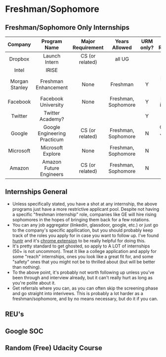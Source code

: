 # Freshman/Sophomore

## Freshman/Sophomore Only Internships

|     Company    |     Program Name     | Major Requirement | Years Allowed | URM only? | Additional Requirements |
|:--------------:|:--------------------:|:-----------------:|:-------------------:|:---------:|:---------------------------------------------:|
|     Dropbox    |     Launch Intern    |  CS (or related)  |        all UG       |           | Must be first internship |
|      Intel     |         IRISE        |                   |                     |           |                                               |
| Morgan Stanley | Freshman Enhancement | None | Freshman |     Y     | Demonstrate interest in Finance |
|    Facebook    | Facebook University| None |Freshman, Sophomore| Y | Demonstrate interest in CS |
|     Twitter    | Twitter Academy? |                   |                     | Y |           |
| Google | Google Engineering Practicum | CS (or related) | Freshman, Sophomore | N | C, C++, Java, JavaScript or Python |
|    Microsoft   | Microsoft Explore | None | Freshman, Sophomore | N | Intro to CS + Calc |
|    Amazon   | Amazon Future Engineers | CS (or related) | Freshman, Sophomore | N | N/A |


## Internships General
* Unless specifically stated, you have a shot at any internship, the above programs just have a more restrictive applicant pool. Despite not having a specific "freshman internship" role, companies like GE will hire rising sophomores in the hopes of bringing them back for a few rotations. 
* You can any job aggregator (linkedin, glassdoor, google, etc.) or just go to the company's specific appllication, but you should probably keep track of the roles you apply for in case you want to follow up. I've found [huntr](https://huntr.co/) and it's [chrome extension](https://chrome.google.com/webstore/detail/huntr-job-search-tracker/mihdfbecejheednfigjpdacgeilhlmnf) to be really helpful for doing this. 
* It's pretty standard to get ghosted, so apply to A LOT of internships (50+ is not uncommon). Treat it like a college application and apply for some "reach" internships, ones you look like a great fit for, and some "safety" ones that you might not be to thrilled about (but will be better than nothing).
* To the above point, it's probably not worth following up unless you've been through and interview already, but it can't really hurt as long as you're polite about it.
* Get referrals where you can, as you can often skip the screening phase and go straight into interivews. This is probably a lot harder as a freshman/sophomore, and by no means necessary, but do it if you can.


## REU's

## Google SOC

## Random (Free) Udacity Course
